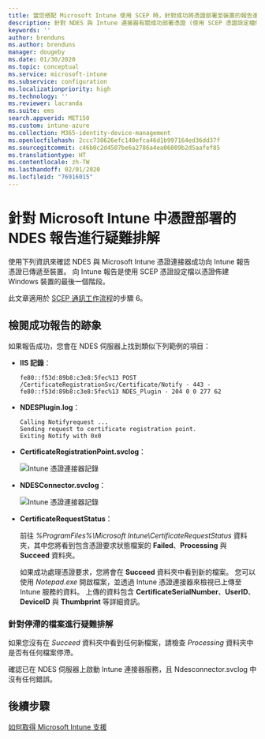 ```yaml
---
title: 當您搭配 Microsoft Intune 使用 SCEP 時，針對成功將憑證部署至裝置的報告進行疑難排解 | Microsoft Docs
description: 針對 NDES 與 Intune 連接器有關成功部署憑證 (使用 SCEP 憑證設定檔佈建) 的報告進行疑難排解。
keywords: ''
author: brenduns
ms.author: brenduns
manager: dougeby
ms.date: 01/30/2020
ms.topic: conceptual
ms.service: microsoft-intune
ms.subservice: configuration
ms.localizationpriority: high
ms.technology: ''
ms.reviewer: lacranda
ms.suite: ems
search.appverid: MET150
ms.custom: intune-azure
ms.collection: M365-identity-device-management
ms.openlocfilehash: 2ccc738626efc140efca46d1b997164ed36dd37f
ms.sourcegitcommit: c46b0c2d4507be6a2786a4ea06009b2d5aafef85
ms.translationtype: HT
ms.contentlocale: zh-TW
ms.lasthandoff: 02/01/2020
ms.locfileid: "76916015"
---
```

# <a name="troubleshoot-ndes-reporting-of-certificate-deployments-in-microsoft-intune"></a>針對 Microsoft Intune 中憑證部署的 NDES 報告進行疑難排解

使用下列資訊來確認 NDES 與 Microsoft Intune 憑證連接器成功向 Intune 報告憑證已傳遞至裝置。 向 Intune 報告是使用 SCEP 憑證設定檔以憑證佈建 Windows 裝置的最後一個階段。

此文章適用於 [SCEP 通訊工作流程](troubleshoot-scep-certificate-profiles.md)的步驟 6。

## <a name="review-for-signs-of-successful-reporting"></a>檢閱成功報告的跡象

如果報告成功，您會在 NDES 伺服器上找到類似下列範例的項目：

- **IIS 記錄**：

  `fe80::f53d:89b8:c3e8:5fec%13 POST /CertificateRegistrationSvc/Certificate/Notify - 443 - fe80::f53d:89b8:c3e8:5fec%13 NDES_Plugin - 204 0 0 277 62`

- **NDESPlugin.log**：

  ```
  Calling Notifyrequest ...
  Sending request to certificate registration point.
  Exiting Notify with 0x0
  ```

- **CertificateRegistrationPoint.svclog**：

  ![Intune 憑證連接器記錄](../protect/media/troubleshoot-scep-certificate-reporting/certificate-registration-point-log.png)

- **NDESConnector.svclog**：

  ![Intune 憑證連接器記錄](../protect/media/troubleshoot-scep-certificate-reporting/ndesconnector-log.png)

- **CertificateRequestStatus**：

  前往 *%ProgramFiles%\Microsoft Intune\CertificateRequestStatus* 資料夾，其中您將看到包含憑證要求狀態檔案的 **Failed**、**Processing** 與 **Succeed** 資料夾。

  如果成功處理憑證要求，您將會在 **Succeed** 資料夾中看到新的檔案。 您可以使用 *Notepad.exe* 開啟檔案，並透過 Intune 憑證連接器來檢視已上傳至 Intune 服務的資料。 上傳的資料包含 **CertificateSerialNumber**、**UserID**、**DeviceID** 與 **Thumbprint** 等詳細資訊。

### <a name="troubleshoot-stuck-files"></a>針對停滯的檔案進行疑難排解

如果您沒有在 *Succeed* 資料夾中看到任何新檔案，請檢查 *Processing* 資料夾中是否有任何檔案停滯。

確認已在 NDES 伺服器上啟動 Intune 連接器服務，且 Ndesconnector.svclog 中沒有任何錯誤。

## <a name="next-steps"></a>後續步驟

[如何取得 Microsoft Intune 支援](../fundamentals/get-support.md)
